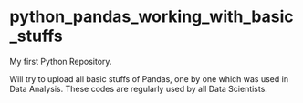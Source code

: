 # python_pandas_working_with_basic_stuffs
My first Python Repository.

Will try to upload all basic stuffs of Pandas, one by one which was used in Data Analysis.
These codes are regularly used by all Data Scientists.
